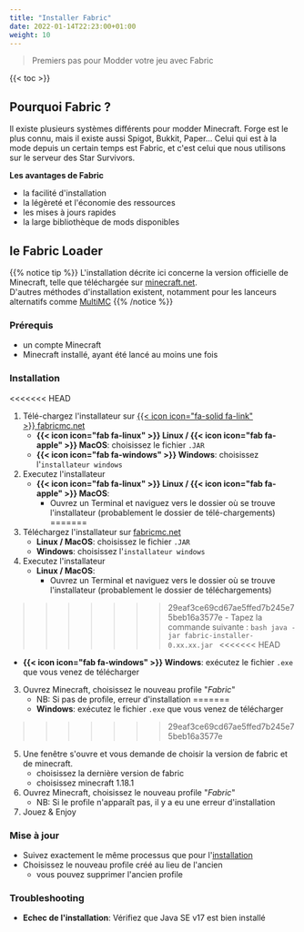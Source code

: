 ```yaml
---
title: "Installer Fabric"
date: 2022-01-14T22:23:00+01:00
weight: 10
---
```


> Premiers pas pour Modder votre jeu avec Fabric

{{< toc >}}

## Pourquoi Fabric ?

Il existe plusieurs systèmes différents pour modder Minecraft. Forge est le plus connu, mais il existe aussi Spigot, Bukkit, Paper... Celui qui est à la mode depuis un certain temps est Fabric, et c'est celui que nous utilisons sur le serveur des Star Survivors.  

**Les avantages de Fabric**
 - la facilité d'installation
 - la légèreté et l'économie des ressources
 - les mises à jours rapides
 - la large bibliothèque de mods disponibles

## le Fabric Loader
 
{{% notice tip %}}
L'installation décrite ici concerne la version officielle de Minecraft, telle que téléchargée sur [minecraft.net](http://minecraft.net).  
D'autres méthodes d'installation existent, notamment pour les lanceurs alternatifs comme [MultiMC](https://fabricmc.net/wiki/player:tutorials:install_multimc:windows)
{{% /notice %}}

### Prérequis
 - un compte Minecraft
 - Minecraft installé, ayant été lancé au moins une fois

### Installation

<<<<<<< HEAD
1. Télé-chargez l'installateur sur [{{< icon icon="fa-solid fa-link" >}} fabricmc.net](http://fabricmc.net)
   - **{{< icon icon="fab fa-linux" >}} Linux / {{< icon icon="fab fa-apple" >}} MacOS**: choisissez le fichier `.JAR`
   - **{{< icon icon="fab fa-windows" >}} Windows**: choisissez l'`installateur windows`
2. Executez l'installateur
   - **{{< icon icon="fab fa-linux" >}} Linux / {{< icon icon="fab fa-apple" >}} MacOS**:
     - Ouvrez un Terminal et naviguez vers le dossier où se trouve l'installateur (probablement le dossier de télé-chargements)
=======
1. Téléchargez l'installateur sur [<i class="fa-solid fa-link"></i>fabricmc.net](http://fabricmc.net)
   - **<i class="fa-brands fa-linux"></i> Linux / <i class="fa-brands fa-apple"></i> MacOS**: choisissez le fichier `.JAR`
   - **<i class="fa-brands fa-windows"></i> Windows**: choisissez l'`installateur windows`
2. Executez l'installateur
   - **<i class="fa-brands fa-linux"></i> Linux / <i class="fa-brands fa-apple"></i> MacOS**:
     - Ouvrez un Terminal et naviguez vers le dossier où se trouve l'installateur (probablement le dossier de téléchargements)
>>>>>>> 29eaf3ce69cd67ae5ffed7b245e75beb16a3577e
     - Tapez la commande suivante : 
         ```bash
         java -jar fabric-installer-0.xx.xx.jar
         ```
<<<<<<< HEAD
   - **{{< icon icon="fab fa-windows" >}} Windows**: exécutez le fichier `.exe` que vous venez de télécharger 
3. Ouvrez Minecraft, choisissez le nouveau profile "*Fabric*"
   - NB: Si pas de profile, erreur d'installation
=======
   - **<i class="fa-brands fa-windows"></i> Windows**: exécutez le fichier `.exe` que vous venez de télécharger 
>>>>>>> 29eaf3ce69cd67ae5ffed7b245e75beb16a3577e
5. Une fenêtre s'ouvre et vous demande de choisir la version de fabric et de minecraft.
     - choisissez la dernière version de fabric
     - choisissez minecraft 1.18.1
3. Ouvrez Minecraft, choisissez le nouveau profile "*Fabric*"
   - NB: Si le profile n'apparaît pas, il y a eu une erreur d'installation
4. Jouez & Enjoy

### Mise à jour

 - Suivez exactement le même processus que pour l'[installation](#installation)
 - Choisissez le nouveau profile créé au lieu de l'ancien
   - vous pouvez supprimer l'ancien profile

### Troubleshooting

 - **Echec de l'installation**: Vérifiez que Java SE v17 est bien installé
 


